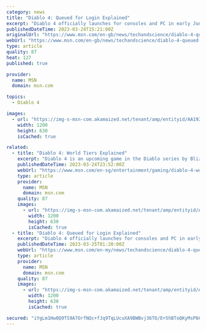 ```yaml
---
category: news
title: "Diablo 4: Queued for Login Explained"
excerpt: "Diablo 4 officially launches for consoles and PC in early June. With only a couple of weeks left for Blizzard to prepare for release, the company is underway a two-week beta test period for the ..."
publishedDateTime: 2023-03-24T15:21:00Z
originalUrl: "https://www.msn.com/en-gb/news/techandscience/diablo-4-queued-for-login-explained/ar-AA192OTQ"
webUrl: "https://www.msn.com/en-gb/news/techandscience/diablo-4-queued-for-login-explained/ar-AA192OTQ"
type: article
quality: 87
heat: 127
published: true

provider:
  name: MSN
  domain: msn.com

topics:
  - Diablo 4

images:
  - url: "https://img-s-msn-com.akamaized.net/tenant/amp/entityid/AA192Re3.img?h=630&w=1200&m=6&q=60&o=t&l=f&f=jpg&x=390&y=628"
    width: 1200
    height: 630
    isCached: true

related:
  - title: "Diablo 4: World Tiers Explained"
    excerpt: "Diablo 4 is an upcoming game in the Diablo series by Blizzard. While it is not going to be available until June, Diablo 4 is currently having a beta weekend. During this weekend, players will be able ..."
    publishedDateTime: 2023-03-24T23:52:00Z
    webUrl: "https://www.msn.com/en-sg/entertainment/gaming/diablo-4-world-tiers-explained/ar-AA192Dnd"
    type: article
    provider:
      name: MSN
      domain: msn.com
    quality: 87
    images:
      - url: "https://img-s-msn-com.akamaized.net/tenant/amp/entityid/AA192Z1l.img?h=630&w=1200&m=6&q=60&o=t&l=f&f=jpg&x=553&y=203"
        width: 1200
        height: 630
        isCached: true
  - title: "Diablo 4: Queued for Login Explained"
    excerpt: "Diablo 4 officially launches for consoles and PC in early June. With only a couple of weeks left for Blizzard to prepare for release, the company is underway a two-week beta test period for the ..."
    publishedDateTime: 2023-03-25T01:20:00Z
    webUrl: "https://www.msn.com/en-my/news/techandscience/diablo-4-queued-for-login-explained/ar-AA192OTQ"
    type: article
    provider:
      name: MSN
      domain: msn.com
    quality: 87
    images:
      - url: "https://img-s-msn-com.akamaized.net/tenant/amp/entityid/AA192Re3.img?h=630&w=1200&m=6&q=60&o=t&l=f&f=jpg&x=390&y=628"
        width: 1200
        height: 630
        isCached: true

secured: "iYgLm1Hw0Q9TS9A7OrfNQc+fJq9TqLUcuXA9BWBvj36TO/E+5hBToQKyMsP66NCw/tfeeQpZSoSrYp/g0MJYz0OtFDLpWr4meYg/gI16ougzQOs4+em8wpLzhiFACqXCdBycYskyxQa76lc1UvL18uSFK++Y/bIMd/CmOs0t62ihzKqR0creTm4dBKpl0s3PiwO1lyu1pdBnsNZhdfC8DvdwFn+Gjyu2H4pO0XAVgTVqtL7X2lzjDrkImX/2iXf9hnRd8/iuMROv+rPLmmY6jlAmftO1Hv5Naxi3gWaKuv9SmXeYV/FRVF55f8Vhu3MWUtjhtzzS34Z6ZBAv7TnZOqrLf8N/Q9NRxf8q3v4uEJQ=;3kquVxpeFkdIestVuy+PSA=="
---
```


